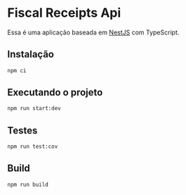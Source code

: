 # Fiscal Receipts Api
Essa é uma aplicação baseada em [NestJS](https://nestjs.com/) com TypeScript.

## Instalação

```bash
npm ci
```

## Executando o projeto

```bash
npm run start:dev
```

## Testes

```bash
npm run test:cov
```

## Build
```bash
npm run build
```
